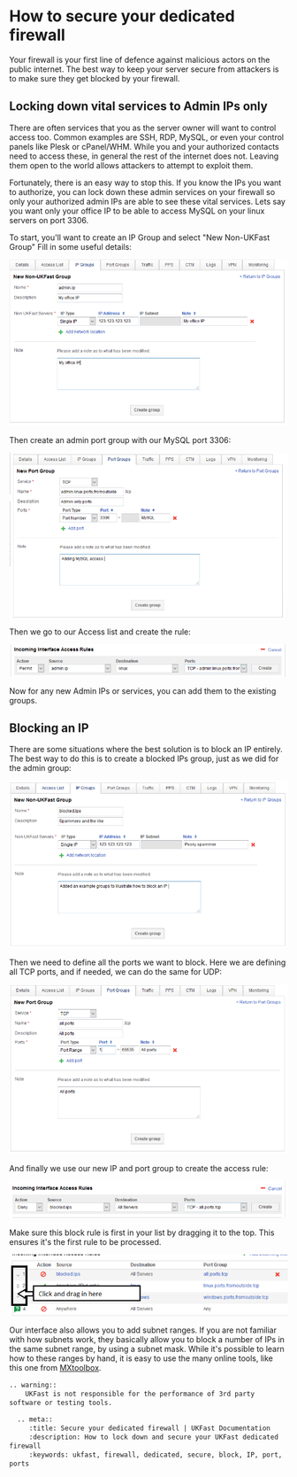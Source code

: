 # How to secure your dedicated firewall

Your firewall is your first line of defence against malicious actors on the public internet. The best way to keep your server secure from attackers is to make sure they get blocked by your firewall.

## Locking down vital services to Admin IPs only

There are often services that you as the server owner will want to control access too. Common examples are SSH, RDP, MySQL, or even your control panels like Plesk or cPanel/WHM. While you and your authorized contacts need to access these, in general the rest of the internet does not. Leaving them open to the world allows attackers to attempt to exploit them.

Fortunately, there is an easy way to stop this. If you know the IPs you want to authorize, you can lock down these admin services on your firewall so only your authorized admin IPs are able to see these vital services. Lets say you want only your office IP to be able to access MySQL on your linux servers on port 3306.

To start, you'll want to create an IP Group and select "New Non-UKFast Group" Fill in some useful details:

![New IP Group](files/dedi_create_ip_group.png)

Then create an admin port group with our MySQL port 3306:

![New Port Group](files/dedi_create_port_group.png)

Then we go to our Access list and create the rule:

![New Access rule](files/dedi_create_admin_rule.png)

Now for any new Admin IPs or services, you can add them to the existing groups.

## Blocking an IP

There are some situations where the best solution is to block an IP entirely. The best way to do this is to create a blocked IPs group, just as we did for the admin group:

![New IP Group](files/dedi_block_ip_group.png)

Then we need to define all the ports we want to block. Here we are defining all TCP ports, and if needed, we can do the same for UDP:

![New Port Group](files/dedi_block_port_group.png)

And finally we use our new IP and port group to create the access rule:

![New Access rule](files/dedi_block_access_rule.png)

Make sure this block rule is first in your list by dragging it to the top. This ensures it's the first rule to be processed.

![Click and drag](files/dedi_rules_drag.png)

Our interface also allows you to add subnet ranges. If you are not familiar with how subnets work, they basically allow you to block a number of IPs in the same subnet range, by using a subnet mask. While it's possible to learn how to these ranges by hand, it is easy to use the many online tools, like this one from [MXtoolbox](https://mxtoolbox.com/subnetcalculator.aspx).

```eval_rst
.. warning::
    UKFast is not responsible for the performance of 3rd party software or testing tools.
```

```eval_rst
  .. meta::
     :title: Secure your dedicated firewall | UKFast Documentation
     :description: How to lock down and secure your UKFast dedicated firewall
     :keywords: ukfast, firewall, dedicated, secure, block, IP, port, ports
```
